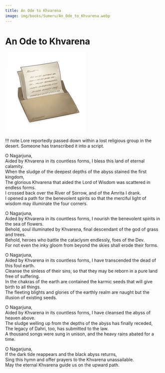 ```yaml
---
title: An Ode to Khvarena
image: img/books/Sumeru/An_Ode_to_Khvarena.webp
---
```


# An Ode to Khvarena

![Book Image](../../img/books/Sumeru/An_Ode_to_Khvarena.webp)

!!! note
    Lore reportedly passed down within a lost religious group in the desert. Someone has transcribed it into a script.
  
O Nagarjuna,  
Aided by Khvarena in its countless forms, I bless this land of eternal calamity.  
When the sludge of the deepest depths of the abyss stained the first kingdom,  
The glorious Khvarena that aided the Lord of Wisdom was scattered in endless forms.  
I crossed back over the River of Sorrow, and of the Amrita I drank.  
I opened a path for the benevolent spirits so that the merciful light of wisdom may illuminate the four corners.  
  
O Nagarjuna,  
Aided by Khvarena in its countless forms, I nourish the benevolent spirits in the sea of flowers.  
Behold, soul illuminated by Khvarena, final descendant of the god of grass and trees.  
Behold, heroes who battle the cataclysm endlessly, foes of the Dev.  
For not even the inky gloom from beyond the skies shall erode their forms.  
  
O Nagarjuna,  
Aided by Khvarena in its countless forms, I have transcended the dead of this foul earth.  
Cleanse the sinless of their sins, so that they may be reborn in a pure land free of suffering.  
In the chakras of the earth are contained the karmic seeds that will give birth to all things.  
The fleeting blights and glories of the earthly realm are naught but the illusion of existing seeds.  
  
O Nagarjuna,  
Aided by Khvarena in its countless forms, I have cleansed the abyss of heaven above.  
The sludge welling up from the depths of the abyss has finally receded,  
The legacy of Dahri, too, has submitted to the law.  
A thousand songs were sung in unison, and the heavy rains abated for a time.  
  
O Nagarjuna,  
If the dark tide reappears and the black abyss returns,  
Sing this hymn and offer prayers to the Khvarena unassailable.  
May the eternal Khvarena guide us on the upward path.